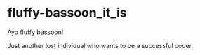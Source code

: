 # fluffy-bassoon_it_is
Ayo fluffy bassoon!

Just another lost individual who wants to be a successful coder.
